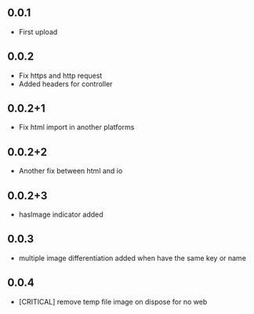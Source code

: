 ## 0.0.1

* First upload

## 0.0.2
* Fix https and http request
* Added headers for controller

## 0.0.2+1
* Fix html import in another platforms

## 0.0.2+2
* Another fix between html and io

## 0.0.2+3
* hasImage indicator added

## 0.0.3
* multiple image differentiation added when have the same key or name

## 0.0.4
* [CRITICAL] remove temp file image on dispose for no web